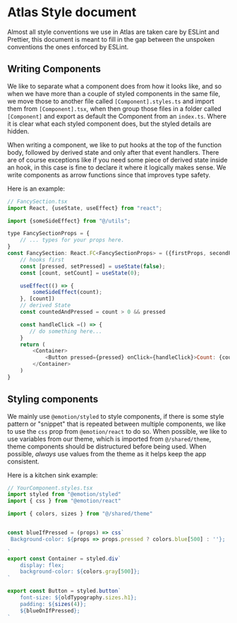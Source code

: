 # Atlas Style document
Almost all style conventions we use in Atlas are taken care by ESLint and Prettier,  this document is meant to fill in the gap between the unspoken conventions the ones enforced by ESLint.




## Writing Components

We like to separate what a component does from how it looks like, and so when we have more than a couple of styled components in the same file, we move those to another file called `[Component].styles.ts` and import them from `[Component].tsx`, when then group those files in a folder called `[Component]` and export as default the Component from an `index.ts`.
Where it is clear what each styled component does, but the styled details are hidden.

When writing a component, we like to put hooks at the top of the function body, followed by derived state and only after that event handlers. There are of course exceptions like if you need some piece of derived state inside an hook, in this case is fine to declare it where it logically makes sense.
We write components as arrow functions since that improves type safety.

Here is an example: 


```javascript
// FancySection.tsx
import React, {useState, useEffect} from "react";

import {someSideEffect} from "@/utils";

type FancySectionProps = {
    // ... types for your props here.
}
const FancySection: React.FC<FancySectionProps> = ({firstProps, secondProp, ...etc}) => {
    // hooks first
    const [pressed, setPressed] = useState(false);
    const [count, setCount] = useState(0);

    useEffect(() => {
        someSideEffect(count);
    }, [count])
    // derived State
    const countedAndPressed = count > 0 && pressed

    const handleClick =() => {
       // do something here...
    }
    return (
        <Container>
            <Button pressed={pressed} onClick={handleClick}>Count: {count}</Button>
        </Container>
    )
}

```

## Styling components

We mainly use `@emotion/styled` to style components, if there is some style pattern or "snippet" that is repeated between multiple components, we like to use the `css` prop from `@emotion/react` to do so.
When possible, we like to use variables from our theme, which is imported from `@/shared/theme`, theme components should be distructured before being used. When possible, *always* use values from the theme as it helps keep the app consistent.

Here is a kitchen sink example:

```javascript
// YourComponent.styles.tsx
import styled from "@emotion/styled"
import { css } from "@emotion/react"

import { colors, sizes } from "@/shared/theme"


const blueIfPressed = (props) => css`
 Background-color: ${props => props.pressed ? colors.blue[500] : ''};

`
export const Container = styled.div`
	display: flex;
	background-color: ${colors.gray[500]};
`

export const Button = styled.button`
    font-size: ${oldTypography.sizes.h1};
    padding: ${sizes(4)};
    ${blueOnIfPressed};
` 
```
